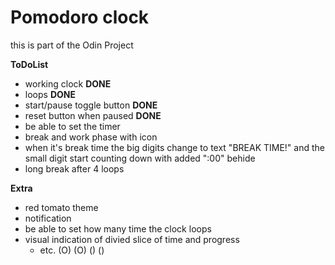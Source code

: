 # Pomodoro clock

this is part of the Odin Project

**ToDoList**
- working clock **DONE**
- loops **DONE**
- start/pause toggle button **DONE**
- reset button when paused **DONE**
- be able to set the timer
- break and work phase with icon
- when it's break time the big digits change to text "BREAK TIME!" and the small digit start counting down with added ":00" behide
- long break after 4 loops

**Extra**
- red tomato theme
- notification
- be able to set how many time the clock loops
- visual indication of divied slice of time and progress
  - etc. (O) (O) () ()